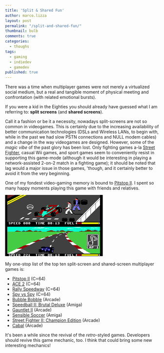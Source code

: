 ```yaml
---
title: 'Split & Shared Fun'
author: marco.lizza
layout: post
permalink: "/split-and-shared-fun/"
thumbnail: bulb
comments: true
categories: 
  - thoughs
tags: 
  - gaming
  - indiedev
  - gamedev
published: true
---
```


There was a time when multiplayer games were not merely a virtualized social medium, but a real and tangible moment of physical meeting and confrontation (with related emotional bursts).

If you were a kid in the Eighties you should already have guessed what I am referring to: **split screens** (and **shared screens**).

Call it a fashion or be it a necessity, nowadays split-screens are not so common in videogames. This is certainly due to the increasing availability of better communication technologies (DSLs and Wireless LANs, to begin with, while in the past we had slow PSTN connections and NULL modem cables) and a change in the way videogames are designed. However, some of the *magic vibe* of the past glory has been lost. Only fighting games a-la [Street Fighter](https://en.wikipedia.org/wiki/Street_Fighter), casual Wii games, and sport games seem to conveniently resist in supporting this game-mode (although it would be interesting in playing a network-assisted 2-on-2 match in a fighting game); it should be noted that lag would a major issue in those games, 'though, and it certainly better to avoid it from the very beginning.

One of my fondest video-gaming memory is bound to [Pitstop II](https://en.wikipedia.org/wiki/Pitstop_II). I spent so many happy moments playing this game with friends and relatives.

![Pitstop II: Ingame](/assets/images/pitstop_ii.png)

My one-stop list of the top ten split-screen and shared-screen multiplayer games is:

* [Pitstop II](https://en.wikipedia.org/wiki/Pitstop_II) (C=64)
* [ACE 2](http://www.vgmpf.com/Wiki/index.php?title=Ace_2_(C64)) (C=64)
* [Rally Speedway](https://en.wikipedia.org/wiki/Rally_Speedway) (C=64)
* [Spy vs Spy](https://en.wikipedia.org/wiki/Spy_vs._Spy_(1984_video_game)) (C=64)
* [Bubble Bobble](https://en.wikipedia.org/wiki/Bubble_Bobble) (Arcade)
* [Speedball II: Brutal Deluxe](https://en.wikipedia.org/wiki/Speedball_2:_Brutal_Deluxe) (Amiga)
* [Gauntlet II](https://en.wikipedia.org/wiki/Gauntlet_II) (Arcade)
* [Sensible Soccer](https://en.wikipedia.org/wiki/Sensible_Soccer) (Amiga)
* [Street Fighter II: Champion Edition](https://en.wikipedia.org/wiki/Street_Fighter_II%E2%80%B2:_Champion_Edition) (Arcade)
* [Cabal](https://en.wikipedia.org/wiki/Cabal_(video_game)) (Arcade)

It's been a while since the revival of the *retro*-styled games. Developers should revive this game mechanic, too. I think that could bring some new interesting mechanics!